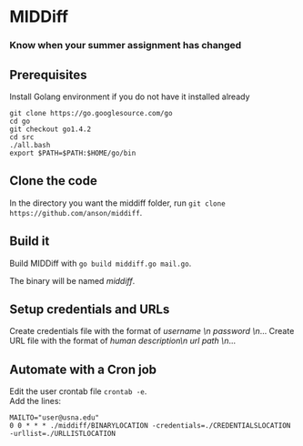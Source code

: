 # MIDDiff
### Know when your summer assignment has changed

## Prerequisites
Install Golang environment if you do not have it installed already<br/>
```
git clone https://go.googlesource.com/go
cd go
git checkout go1.4.2
cd src
./all.bash
export $PATH=$PATH:$HOME/go/bin
```

## Clone the code
In the directory you want the middiff folder, run `git clone https://github.com/anson/middiff`. 

## Build it
Build MIDDiff with `go build middiff.go mail.go`.

The binary will be named _middiff_.

## Setup credentials and URLs
Create credentials file with the format of *username \n password \n*...
Create URL file with the format of *human description\n url path \n*...

## Automate with a Cron job
Edit the user crontab file `crontab -e`.  
Add the lines:

```
MAILTO="user@usna.edu"
0 0 * * * ./middiff/BINARYLOCATION -credentials=./CREDENTIALSLOCATION -urllist=./URLLISTLOCATION
```
